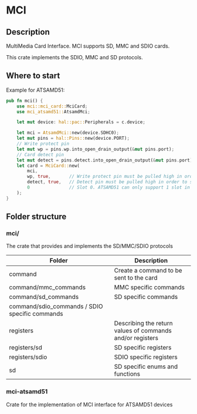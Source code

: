 # MCI

## Description
MultiMedia Card Interface. MCI supports SD, MMC and SDIO cards.

This crate implements the SDIO, MMC and SD protocols.

## Where to start

Example for ATSAMD51:
```rust
pub fn mci() {
    use mci::mci_card::MciCard;
    use mci_atsamd51::AtsamdMci;

    let mut device: hal::pac::Peripherals = c.device;

    let mci = AtsamdMci::new(device.SDHC0);
    let mut pins = hal::Pins::new(device.PORT);
    // Write protect pin
    let mut wp = pins.wp.into_open_drain_output(&mut pins.port);
    // Card detect pin
    let mut detect = pins.detect.into_open_drain_output(&mut pins.port);
    let card = MciCard::new(
        mci,
        wp, true,       // Write protect pin must be pulled high in order to be protected
        detect, true,   // Detect pin must be pulled high in order to signal a card to be detected
        0               // Slot 0. ATSAMD51 can only support 1 slot in anyway
    );
}
```

## Folder structure

### mci/

The crate that provides and implements the SD/MMC/SDIO protocols

| Folder | Description |
| ------ | ----------- |
| command | Create a command to be sent to the card |
| command/mmc_commands | MMC specific commands |
| command/sd_commands | SD specific commands |
| command/sdio_commands / SDIO specific commands |
| registers | Describing the return values of commands and/or registers |
| registers/sd | SD specific registers |
| registers/sdio | SDIO specific registers |
| sd | SD specific enums and functions |


### mci-atsamd51

Crate for the implementation of MCI interface for ATSAMD51 devices